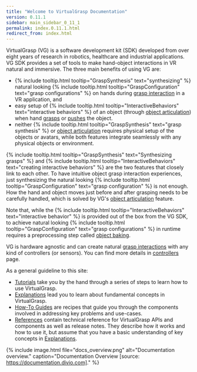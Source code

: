```yaml
---
title: "Welcome to VirtualGrasp Documentation"
version: 0.11.1
sidebar: main_sidebar_0_11_1
permalink: index.0.11.1.html
redirect_from: index.html
---
```


VirtualGrasp (VG) is a software development kit (SDK) developed from over eight years of research in robotics, healthcare and industrial applications.
VG SDK provides a set of tools to make hand-object interactions in VR natural and immersive. The three main benefits of using VG are:
* {% include tooltip.html tooltip="GraspSynthesis" text="synthesizing" %} natural looking {% include tooltip.html tooltip="GraspConfiguration" text="grasp configurations" %} on hands during [grasp interaction](grasp_interaction.0.11.1.html) in a VR application, and
* easy setup of {% include tooltip.html tooltip="InteractiveBehaviors" text="interactive behaviors" %} of an object (through [object articulation](object_articulation.0.11.1.html)) when hand [grasps](grasp_interaction.0.11.1.html) or [pushes](push_interaction.0.11.1.html) the object. 
* neither {% include tooltip.html tooltip="GraspSynthesis" text="grasp synthesis" %} or [object articulation](object_articulation.0.11.1.html) requires physical setup of the objects or avatars, while both features integrate seamlessly with any physical objects or environment.

{% include tooltip.html tooltip="GraspSynthesis" text="Synthesizing grasps" %} and {% include tooltip.html tooltip="InteractiveBehaviors" text="creating interactive behaviors" %} are the two features that closely link to each other. 
To have intuitive object grasp interaction experiences, just synthesizing the natural looking 
{% include tooltip.html tooltip="GraspConfiguration" text="grasp configuration" %} is not enough. How the hand and object moves just before and after grasping needs to be carefully handled, which is solved by VG's [object articulation](object_articulation.0.11.1.html) feature.

Note that, while the {% include tooltip.html tooltip="InteractiveBehaviors" text="interactive behavior" %} is provided out of the box from the VG SDK, 
to achieve natural looking {% include tooltip.html tooltip="GraspConfiguration" text="grasp configurations" %} in runtime
requires a preprocessing step called [object baking](object_baking.0.11.1.html).

VG is hardware agnostic and can create natural [grasp interactions](grasp_interaction.0.11.1.html) with any kind of controllers (or sensors). 
You can find more details in [controllers](controllers.0.11.1.html) page.

As a general guideline to this site:

* [Tutorials](unity_get_started_installation.0.11.1.html) take you by the hand through a series of steps to learn how to use VirtualGrasp.
* [Explanations](controllers.0.11.1.html) lead you to learn about fundamental concepts in VirtualGrasp.
* [How-To Guides](unity_component_myvirtualgrasp.0.11.1.html) are recipes that guide you through the components involved in addressing key problems and use-cases.
* [References](virtualgrasp_unityapi.0.11.1.html) contain technical reference for VirtualGrasp APIs and components as well as release notes. They describe how it works and how to use it,
 but assume that you have a basic understanding of key concepts in [Explanations](controllers.0.11.1.html).

{% include image.html file="docs_overview.png" alt="Documentation overview." caption="Documentation Overview [source: https://documentation.divio.com]." %}